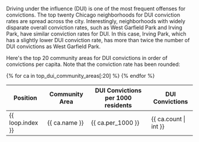 Driving under the influence (DUI) is one of the most frequent offenses for convictions. The top twenty Chicago neighborhoods for DUI conviction rates are spread across the city.  Interestingly, neighborhoods with widely disparate overall conviction rates, such as West Garfield Park and Irving Park, have similar conviction rates for DUI.  In this case, Irving Park, which has a slightly lower DUI conviction rate, has more than twice the number of DUI convictions as West Garfield Park. 

Here's the top 20 community areas for DUI convictions in order of convictions per capita.  Note that the conviction rate has been rounded:

<table id="table-top-dui-community-areas" class="table">
<thead>
  <tr>
    <th>Position</th>
    <th>Community Area</th>
    <th>DUI Convictions per 1000 residents</th>
    <th>DUI Convictions</th>
  </tr>
</thead>
<tbody>
  {% for ca in top_dui_community_areas[:20] %}
  <tr>
    <td>{{ loop.index }}</td>
    <td>{{ ca.name }}</td>
    <td>{{ ca.per_1000 }}</td>
    <td>{{ ca.count | int }}</td>
  </tr>
  {% endfor %}
</tbody>
</table>
